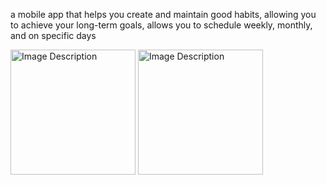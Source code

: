 a mobile app that helps you create and maintain good habits, allowing you to achieve your long-term goals, allows you to schedule weekly, monthly, and on specific days

<img src="[https://github.com/user-attachments/assets/63b4fe0f-c104-4fd5-8a18-43732619d7ea.png](https://github.com/user-attachments/assets/da14b935-3ba2-42c5-9015-494e3bd15caa)" alt="Image Description" width="200"/>
<img src="https://github.com/user-attachments/assets/4e506da3-7d56-4b35-ab2c-cf718ed43e2d.png" alt="Image Description" width="200"/>


